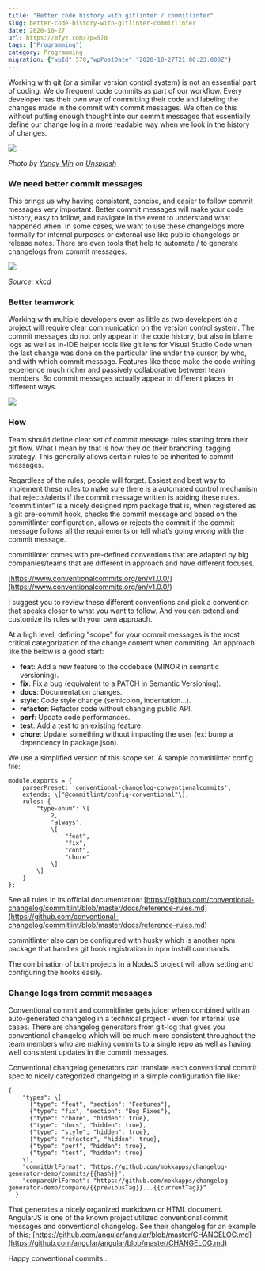 ```yaml
---
title: "Better code history with gitlinter / commitlinter"
slug: better-code-history-with-gitlinter-commitlinter
date: 2020-10-27
url: https://mfyz.com/?p=570
tags: ["Programming"]
category: Programming
migration: {"wpId":570,"wpPostDate":"2020-10-27T21:00:23.000Z"}
---
```


Working with git (or a similar version control system) is not an essential part of coding. We do frequent code commits as part of our workflow. Every developer has their own way of committing their code and labeling the changes made in the commit with commit messages. We often do this without putting enough thought into our commit messages that essentially define our change log in a more readable way when we look in the history of changes.

![](/images/archive/en/2020/10/0_qOZINFzFrBEhJsx_.jpg)

_Photo by [Yancy Min](https://unsplash.com/@yancymin) on [Unsplash](https://unsplash.com)_

### We need better commit messages

This brings us why having consistent, concise, and easier to follow commit messages very important. Better commit messages will make your code history, easy to follow, and navigate in the event to understand what happened when. In some cases, we want to use these changelogs more formally for internal purposes or external use like public changelogs or release notes. There are even tools that help to automate / to generate changelogs from commit messages.

![](/images/archive/en/2020/10/0_zt7A4T4UjBGNlUHo.jpg)

_Source: [xkcd](https://xkcd.com/1296/)_

### Better teamwork

Working with multiple developers even as little as two developers on a project will require clear communication on the version control system. The commit messages do not only appear in the code history, but also in blame logs as well as in-IDE helper tools like git lens for Visual Studio Code when the last change was done on the particular line under the cursor, by who, and with which commit message. Features like these make the code writing experience much richer and passively collaborative between team members. So commit messages actually appear in different places in different ways.

![](/images/archive/en/2020/10/hovers-annotations.png)

### How

Team should define clear set of commit message rules starting from their git flow. What I mean by that is how they do their branching, tagging strategy. This generally allows certain rules to be inherited to commit messages.

Regardless of the rules, people will forget. Easiest and best way to implement these rules to make sure there is a automated control mechanism that rejects/alerts if the commit message written is abiding these rules. “commitlinter” is a nicely designed npm package that is, when registered as a git pre-commit hook, checks the commit message and based on the commitlinter configuration, allows or rejects the commit if the commit message follows all the requirements or tell what’s going wrong with the commit message.

commitlinter comes with pre-defined conventions that are adapted by big companies/teams that are different in approach and have different focuses. 

[https://www.conventionalcommits.org/en/v1.0.0/](https://www.conventionalcommits.org/en/v1.0.0/)

I suggest you to review these different conventions and pick a convention that speaks closer to what you want to follow. And you can extend and customize its rules with your own approach.

At a high level, defining "scope" for your commit messages is the most critical categorization of the change content when commiting. An approach like the below is a good start:

*   **feat**: Add a new feature to the codebase (MINOR in semantic versioning).
*   **fix**: Fix a bug (equivalent to a PATCH in Semantic Versioning).
*   **docs**: Documentation changes.
*   **style**: Code style change (semicolon, indentation...).
*   **refactor**: Refactor code without changing public API.
*   **perf**: Update code performances.
*   **test**: Add a test to an existing feature.
*   **chore**: Update something without impacting the user (ex: bump a dependency in package.json).

We use a simplified version of this scope set. A sample commitlinter config file:

```
module.exports = {
	parserPreset: 'conventional-changelog-conventionalcommits',
	extends: \["@commitlint/config-conventional"\],
	rules: {
		"type-enum": \[
			2,
			"always",
			\[
				"feat",
				"fix",
				"cont",
				"chore"
			\]
		\]
	}
};
```

See all rules in its official documentation: [https://github.com/conventional-changelog/commitlint/blob/master/docs/reference-rules.md](https://github.com/conventional-changelog/commitlint/blob/master/docs/reference-rules.md)

commitlinter also can be configured with husky which is another npm package that handles git hook registration in npm install commands.

The combination of both projects in a NodeJS project will allow setting and configuring the hooks easily.

### Change logs from commit messages

Conventional commit and commitlinter gets juicer when combined with an auto-generated changelog in a technical project - even for internal use cases. There are changelog generators from git-log that gives you conventional changelog which will be much more consistent throughout the team members who are making commits to a single repo as well as having well consistent updates in the commit messages.

Conventional changelog generators can translate each conventional commit spec to nicely categorized changelog in a simple configuration file like:

```
{
    "types": \[
      {"type": "feat", "section": "Features"},
      {"type": "fix", "section": "Bug Fixes"},
      {"type": "chore", "hidden": true},
      {"type": "docs", "hidden": true},
      {"type": "style", "hidden": true},
      {"type": "refactor", "hidden": true},
      {"type": "perf", "hidden": true},
      {"type": "test", "hidden": true}
    \],
    "commitUrlFormat": "https://github.com/mokkapps/changelog-generator-demo/commits/{{hash}}",
    "compareUrlFormat": "https://github.com/mokkapps/changelog-generator-demo/compare/{{previousTag}}...{{currentTag}}"
  }
```

That generates a nicely organized markdown or HTML document. AngularJS is one of the known project utilized conventional commit messages and conventional changelog. See their changelog for an example of this; [https://github.com/angular/angular/blob/master/CHANGELOG.md](https://github.com/angular/angular/blob/master/CHANGELOG.md)

Happy conventional commits...
